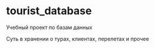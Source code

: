 # tourist_database
Учебный проект по базам данных

Суть в хранении о турах, клиентах, перелетах и прочее
